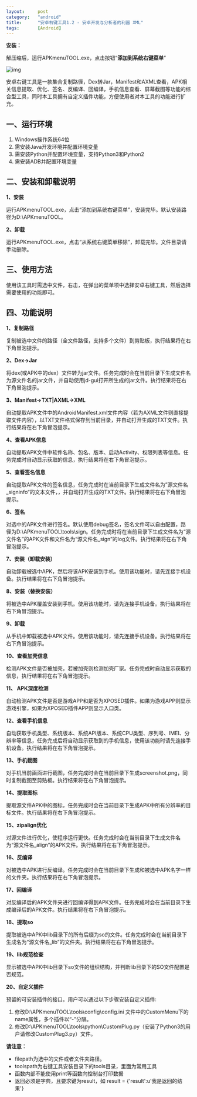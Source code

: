 ```yaml
---
layout:		post
category:	"android"
title:		"安卓右键工具1.2 - 安卓开发与分析者的利器 XML"
tags:		[Android]
---
```




**安装：**

解压缩后，运行APKmenuTOOL.exe，点击按钮“**添加到系统右键菜单**”

![img](https://imgconvert.csdnimg.cn/aHR0cHM6Ly9ub3RlLnlvdWRhby5jb20veXdzL3B1YmxpYy9yZXNvdXJjZS9mM2U0MWM4YTk4ZmUwOTdlZWE5OGE0YWIyMmQ0NGNhNC94bWxub3RlLzU0OTlENjYzQzYyNDQ5NjBCMkVBODg2Q0IyNEMyMEVCLzY1OTYx?x-oss-process=image/format,png)

 安卓右键工具是一款集合复制路径，Dex转Jar，Manifest和AXML查看，APK相关信息提取、优化、签名、反编译、回编译，手机信息查看、屏幕截图等功能的综合型工具，同时本工具拥有自定义插件功能，方便使用者对本工具的功能进行扩充。

 

 

## **一、运行环境**

1. Windows操作系统64位
2. 需安装Java开发环境并配置环境变量
3. 需安装Python并配置环境变量，支持Python3和Python2
4. 需安装ADB并配置环境变量

 

 

## **二、安装和卸载说明**

 

**1、安装**

运行APKmenuTOOL.exe，点击“添加到系统右键菜单”，安装完毕。默认安装路径为D:\APKmenuTOOL。

 

**2、卸载**

运行APKmenuTOOL.exe，点击“从系统右键菜单移除”，卸载完毕。文件目录请手动删除。

 

 

## **三、使用方法**

使用该工具时需选中文件，右击，在弹出的菜单项中选择安卓右键工具，然后选择需要使用的功能即可。

 

 

## **四、功能说明**

 

**1、复制路径**

复制被选中文件的路径（全文件路径，支持多个文件）到剪贴板，执行结果将在右下角冒泡提示。

 

**2、Dex->Jar**

将dex(或APK中的dex）文件转为jar文件。任务完成时会在当前目录下生成文件名为源文件名的jar文件，并自动使用jd-gui打开所生成的jar文件。执行结果将在右下角冒泡提示。

 

**3、Manifest->TXT|AXML->XML**

自动提取APK文件中的AndroidManifest.xml文件内容（若为AXML文件则直接提取文件内容），以TXT文件格式保存到当前目录，并自动打开生成的TXT文件。执行结果将在右下角冒泡提示。

 

**4、查看APK信息**

自动提取APK文件中软件名称、包名、版本、启动Activity、权限列表等信息。任务完成时自动显示获取的信息，执行结果将在右下角冒泡提示。

 

**5、查看签名信息**

自动提取APK文件的签名信息，任务完成时在当前目录下生成文件名为”源文件名_signinfo“的文本文件，，并自动打开生成的TXT文件。执行结果将在右下角冒泡提示。

 

**6、签名**

对选中的APK文件进行签名。默认使用debug签名，签名文件可以自由配置，路径为D:\APKmenuTOOL\tools\sign。任务完成时将在当前目录下生成文件名为“源文件名”的APK文件和文件名为“源文件名_sign”的log文件。执行结果将在右下角冒泡提示。

 

**7、安装（卸载安装）**

自动卸载被选中APK，然后将该APK安装到手机。使用该功能时，请先连接手机设备。执行结果将在右下角冒泡提示。

 

**8、安装（替换安装）**

将被选中APK覆盖安装到手机。使用该功能时，请先连接手机设备。执行结果将在右下角冒泡提示。

 

**9、卸载**

从手机中卸载被选中APK文件。使用该功能时，请先连接手机设备。执行结果将在右下角冒泡提示。

 

**10、查看加壳信息**

检测APK文件是否被加壳，若被加壳则检测加壳厂家。任务完成时自动显示获取的信息，执行结果将在右下角冒泡提示。

 

**11、 APK深度检测**

自动检测APK文件是否是游戏APP和是否为XPOSED插件。如果为游戏APP则显示游戏引擎，如果为XPOSED插件APP则显示入口类。

 

**12、查看手机信息**

自动获取手机类型、系统版本、系统API版本、系统CPU类型、序列号、IMEI、分辨率等信息，任务完成后将自动显示获取到的手机信息，使用该功能时请先连接手机设备。执行结果将在右下角冒泡提示。

 

**13、手机截图**

对手机当前画面进行截图，任务完成时会在当前目录下生成screenshot.png，同时复制截图至剪贴板。执行结果将在右下角冒泡提示。

 

**14、提取图标**

提取源文件APK中的图标，任务完成时会在当前目录下生成APK中所有分辨率的目标文件。执行结果将在右下角冒泡提示。

 

**15、zipalign优化**

对源文件进行优化，使程序运行更快。任务完成时会在当前目录下生成文件名为“源文件名_align”的APK文件。执行结果将在右下角冒泡提示。

 

**16、反编译**

对被选中APK进行反编译。任务完成时会在当前目录下生成和被选中APK名字一样的文件夹。执行结果将在右下角冒泡提示。

 

**17、回编译**

对反编译后的APK文件夹进行回编译得到APK文件。任务完成时会在当前目录下生成编译后的APK文件。执行结果将在右下角冒泡提示。

 

**18、提取so**

提取被选中APK中lib目录下的所有后缀为so的文件。任务完成时会在当前目录下生成名为“源文件名_lib”的文件夹。执行结果将在右下角冒泡提示。

 

**19、lib规范检查**

显示被选中APK中lib目录下so文件的组织结构，并判断lib目录下的SO文件配置是否规范。

 

**20、自定义插件**

预留的可安装插件的接口。用户可以通过以下步骤安装自定义插件:

1. 修改D:\APKmenuTOOL\tools\config\config.ini 文件中的CustomMenu下的name属性，多个插件以“-”分隔。
2. 修改D:\APKmenuTOOL\tools\python\CustomPlug.py（安装了Python3的用户请修改CustomPlug3.py）文件。

 

**请注意：**

- filepath为选中的文件或者文件夹路径。
- toolspath为右键工具安装目录下的tools目录，里面为常用工具
- 函数内部不能使用print等函数向控制台打印数据
- 返回必须是字典，且要求键为result，如 result = {'result':u'我是返回的结果'}

 



